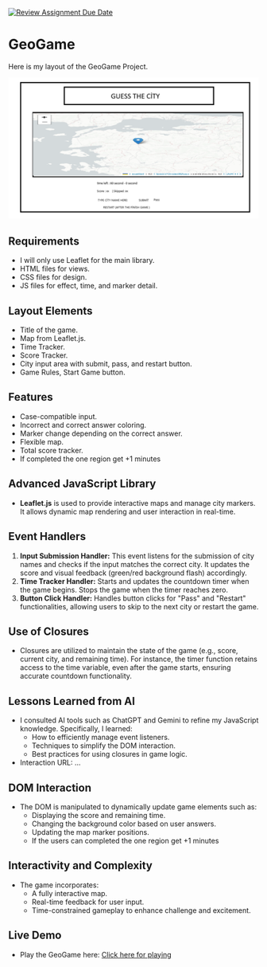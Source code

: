 [![Review Assignment Due Date](https://classroom.github.com/assets/deadline-readme-button-22041afd0340ce965d47ae6ef1cefeee28c7c493a6346c4f15d667ab976d596c.svg)](https://classroom.github.com/a/ATV5e7Id)

# GeoGame

Here is my layout of the GeoGame Project.

![GeoGame Layout](layout_frontend.png)

## Requirements
- I will only use Leaflet for the main library.
- HTML files for views.
- CSS files for design.
- JS files for effect, time, and marker detail.

## Layout Elements
- Title of the game.
- Map from Leaflet.js.
- Time Tracker.
- Score Tracker.
- City input area with submit, pass, and restart button.
- Game Rules, Start Game button.

## Features
- Case-compatible input.
- Incorrect and correct answer coloring.
- Marker change depending on the correct answer.
- Flexible map.
- Total score tracker.
- If completed the one region get +1 minutes

## Advanced JavaScript Library
- **Leaflet.js** is used to provide interactive maps and manage city markers. It allows dynamic map rendering and user interaction in real-time.

## Event Handlers
1. **Input Submission Handler:** This event listens for the submission of city names and checks if the input matches the correct city. It updates the score and visual feedback (green/red background flash) accordingly.
2. **Time Tracker Handler:** Starts and updates the countdown timer when the game begins. Stops the game when the timer reaches zero.
3. **Button Click Handler:** Handles button clicks for "Pass" and "Restart" functionalities, allowing users to skip to the next city or restart the game.

## Use of Closures
- Closures are utilized to maintain the state of the game (e.g., score, current city, and remaining time). For instance, the timer function retains access to the time variable, even after the game starts, ensuring accurate countdown functionality.

## Lessons Learned from AI
- I consulted AI tools such as ChatGPT and Gemini to refine my JavaScript knowledge. Specifically, I learned:
  - How to efficiently manage event listeners.
  - Techniques to simplify the DOM interaction.
  - Best practices for using closures in game logic.
- Interaction URL: ... 

## DOM Interaction
- The DOM is manipulated to dynamically update game elements such as:
  - Displaying the score and remaining time.
  - Changing the background color based on user answers.
  - Updating the map marker positions.
  - If the users can completed the one region get +1 minutes

## Interactivity and Complexity
- The game incorporates:
  - A fully interactive map.
  - Real-time feedback for user input.
  - Time-constrained gameplay to enhance challenge and excitement.
 
## Live Demo
- Play the GeoGame here: [Click here for playing](https://gmt-458-web-gis.github.io/geogame-Adilhan11/)
